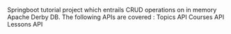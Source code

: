 Springboot tutorial project which entrails CRUD operations on in memory Apache Derby DB.
The following APIs are covered :
  Topics API
  Courses API
  Lessons API
